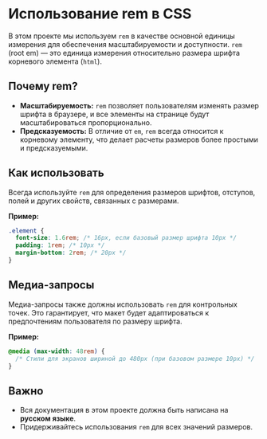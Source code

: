 # Использование rem в CSS

В этом проекте мы используем `rem` в качестве основной единицы измерения для обеспечения масштабируемости и доступности. `rem` (root em) — это единица измерения относительно размера шрифта корневого элемента (`html`).

## Почему rem?

- **Масштабируемость:** `rem` позволяет пользователям изменять размер шрифта в браузере, и все элементы на странице будут масштабироваться пропорционально.
- **Предсказуемость:** В отличие от `em`, `rem` всегда относится к корневому элементу, что делает расчеты размеров более простыми и предсказуемыми.

## Как использовать

Всегда используйте `rem` для определения размеров шрифтов, отступов, полей и других свойств, связанных с размерами.

**Пример:**

```css
.element {
  font-size: 1.6rem; /* 16px, если базовый размер шрифта 10px */
  padding: 1rem; /* 10px */
  margin-bottom: 2rem; /* 20px */
}
```

## Медиа-запросы

Медиа-запросы также должны использовать `rem` для контрольных точек. Это гарантирует, что макет будет адаптироваться к предпочтениям пользователя по размеру шрифта.

**Пример:**

```css
@media (max-width: 48rem) {
  /* Стили для экранов шириной до 480px (при базовом размере 10px) */
}
```

## Важно

- Вся документация в этом проекте должна быть написана на **русском языке**.
- Придерживайтесь использования `rem` для всех значений размеров.